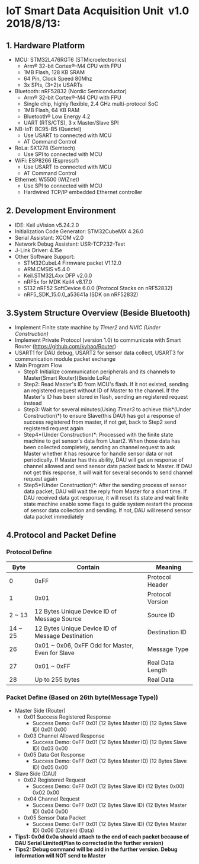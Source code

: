 # IoT Smart Data Acquisition Unit  v1.0  2018/8/13:

## 1. Hardware Platform

- MCU: STM32L476RGT6 (STMicroelectronics)
  - Arm® 32-bit Cortex®-M4 CPU with FPU
  - 1MB Flash, 128 KB SRAM
  - 64 Pin, Clock Speed 80Mhz
  - 3x SPIs, (3+2)x USARTs
- Bluetooth: nRF52832 (Nordic Semiconductor)
  - Arm® 32-bit Cortex®-M4 CPU with FPU
  - Single chip, highly flexible, 2.4 GHz multi-protocol SoC
  - 1MB Flash, 64 KB RAM
  - Bluetooth® Low Energy 4.2
  - UART (RTS/CTS), 3 x Master/Slave SPI
- NB-IoT: BC95-B5 (Quectel)
  - Use USART to connected with MCU
  - AT Command Control
- RoLa: SX1278 (Semtech)
  - Use SPI to connected with MCU
- WiFi: ESP8266 (Espressif)
  - Use USART to connected with MCU
  - AT Command Control
- Ethernet: W5500 (WIZnet)
  - Use SPI to connected with MCU
  - Hardwired TCP/IP embedded Ethernet controller 

## 2. Development Environment

- IDE: Keil uVision v5.24.2.0
- Initialization Code Generator: STM32CubeMX 4.26.0
- Serial Assistant: XCOM v2.0
- Network Debug Assistant: USR-TCP232-Test
- J-Link Driver: 4.15e
- Other Software Support:
  - STM32CubeL4 Firmware packet V1.12.0
  - ARM.CMSIS v5.4.0
  - Keil.STM32L4xx DFP v2.0.0
  - nRF5x for MDK Keil4 v8.17.0
  - S132 nRF52 SoftDevice 6.0.0 (Protocol Stacks on nRF52832)
  - nRF5_SDK_15.0.0_a53641a (SDK on nRF52832)

## 3.System Structure Overview (Beside Bluetooth)

- Implement Finite state machine by *Timer2* and *NVIC* *(Under Construction)*
- Implement Private Protocol (version 1.0) to communicate with Smart Router (https://github.com/kyhao/Router)
- USART1 for DAU debug, USART2 for sensor data collect, USART3 for communication module packet exchange
- Main Program Flow 
  - Step1: Initialize communication peripherals and its channels to Master(Smart Router)(Beside LoRa)
  - Step2: Read Master's ID from MCU's flash. If it not existed, sending an registered request  without ID of Master to the channel. If the Master's ID has been stored in flash, sending an registered request instead
  - Step3: Wait for several minutes(Using *Timer3* to achieve this*(Under Construction)*) to ensure Slave(this DAU) has got a response of success registered from master, if not get, back to Step2 send registered request again
  - Step4*(Under Construction)*: Processed with the finite state machine to get sensor's data from Usart2. When those data has been collected completely, sending an channel request to ask Master whether it has resource for handle sensor data or not periodically. If Master has this ability, DAU will get an response of channel allowed and send sensor data packet back to Master. If DAU not get this response, it will wait for several seconds to send channel request again
  - Step5*(Under Construction)*: After the sending process of sensor data packet, DAU will wait the reply from Master for a short time. If DAU received data got response, it will reset its state and wait finite state machine enable some flags to guide system restart the process of sensor data collection and sending. If not, DAU will resend sensor data packet immediately

## 4.Protocol and Packet Define

### Protocol Define

| Byte    | Contain                                           | Meaning          |
| ------- | ------------------------------------------------- | ---------------- |
| 0       | 0xFF                                              | Protocol Header  |
| 1       | 0x01                                              | Protocol Version |
| 2 ~ 13  | 12 Bytes Unique Device ID of Message Source       | Source ID        |
| 14 ~ 25 | 12 Bytes Unique Device ID of Message Destination  | Destination ID   |
| 26      | 0x01 ~ 0x06, 0xFF  Odd for Master, Even for Slave | Message Type     |
| 27      | 0x01 ~ 0xFF                                       | Real Data Length |
| 28      | Up to 255 bytes                                   | Real Data        |

### Packet Define (Based on 26th byte(Message Type))

- Master Side (Router)
  - 0x01 Success Registered Response
    - Success Demo: 0xFF 0x01 (12 Bytes Master ID) (12 Bytes Slave ID) 0x01 0x00
  - 0x03 Channel Allowed Response 
    - Success Demo: 0xFF 0x01 (12 Bytes Master ID) (12 Bytes Slave ID) 0x03 0x00
  - 0x05 Data Got Response
    - Success Demo: 0xFF 0x01 (12 Bytes Master ID) (12 Bytes Slave ID) 0x05 0x00
- Slave Side (DAU)
  - 0x02 Registered Request
    - Success Demo: 0xFF 0x01 (12 Bytes Slave ID) (12 Bytes 0x00) 0x02 0x00
  - 0x04 Channel Request
    - Success Demo: 0xFF 0x01 (12 Bytes Slave ID) (12 Bytes Master ID) 0x04 0x00
  - 0x05 Sensor Data Packet
    - Success Demo: 0xFF 0x01 (12 Bytes Slave ID) (12 Bytes Master ID) 0x06 (Datalen) (Data)
- **Tips1: 0x0d 0x0a should attach to the end of each packet because of DAU Serial Limited(Plan to corrected in the further version)**
- **Tips2: Debug command will be add in the further version. Debug information will NOT send to Master** 